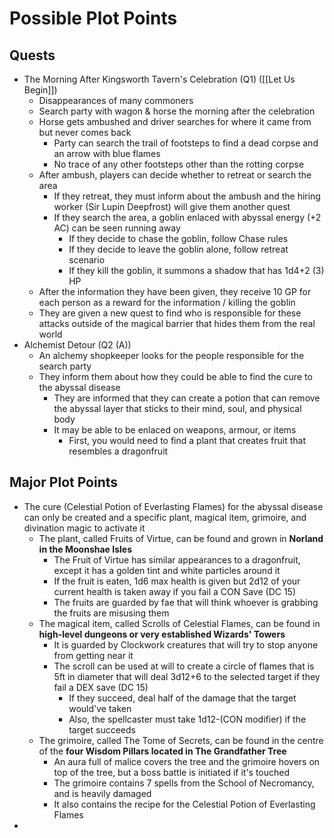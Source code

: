 # Possible Plot Points
## Quests
- The Morning After Kingsworth Tavern's Celebration (Q1) ([[Let Us Begin]])
	- Disappearances of many commoners
	- Search party with wagon & horse the morning after the celebration
	- Horse gets ambushed and driver searches for where it came from but never comes back
		- Party can search the trail of footsteps to find a dead corpse and an arrow with blue flames
		- No trace of any other footsteps other than the rotting corpse
	- After ambush, players can decide whether to retreat or search the area
		- If they retreat, they must inform about the ambush and the hiring worker (Sir Lupin Deepfrost) will give them another quest
		- If they search the area, a goblin enlaced with abyssal energy (+2 AC) can be seen running away
			- If they decide to chase the goblin, follow Chase rules
			- If they decide to leave the goblin alone, follow retreat scenario
			- If they kill the goblin, it summons a shadow that has 1d4+2 (3) HP
	- After the information they have been given, they receive 10 GP for each person as a reward for the information / killing the goblin
	- They are given a new quest to find who is responsible for these attacks outside of the magical barrier that hides them from the real world
- Alchemist Detour (Q2 (A))
	- An alchemy shopkeeper looks for the people responsible for the search party
	- They inform them about how they could be able to find the cure to the abyssal disease
		- They are informed that they can create a potion that can remove the abyssal layer that sticks to their mind, soul, and physical body
		- It may be able to be enlaced on weapons, armour, or items
			- First, you would need to find a plant that creates fruit that resembles a dragonfruit

## Major Plot Points
- The cure (Celestial Potion of Everlasting Flames) for the abyssal disease can only be created and a specific plant, magical item, grimoire, and divination magic to activate it
	- The plant, called Fruits of Virtue, can be found and grown in **Norland in the Moonshae Isles**
		- The Fruit of Virtue has similar appearances to a dragonfruit, except it has a golden tint and white particles around it
		- If the fruit is eaten, 1d6 max health is given but 2d12 of your current health is taken away if you fail a CON Save (DC 15)
		- The fruits are guarded by fae that will think whoever is grabbing the fruits are misusing them
	- The magical item, called Scrolls of Celestial Flames, can be found in **high-level dungeons or very established Wizards' Towers**
		- It is guarded by Clockwork creatures that will try to stop anyone from getting near it
		- The scroll can be used at will to create a circle of flames that is 5ft in diameter that will deal 3d12+6 to the selected target if they fail a DEX save (DC 15)
			- If they succeed, deal half of the damage that the target would've taken
			- Also, the spellcaster must take 1d12-(CON modifier) if the target succeeds
	- The grimoire, called The Tome of Secrets, can be found in the centre of the **four Wisdom Pillars located in The Grandfather Tree**
		- An aura full of malice covers the tree and the grimoire hovers on top of the tree, but a boss battle is initiated if it's touched
		- The grimoire contains 7 spells from the School of Necromancy, and is heavily damaged
		- It also contains the recipe for the Celestial Potion of Everlasting Flames
- 
